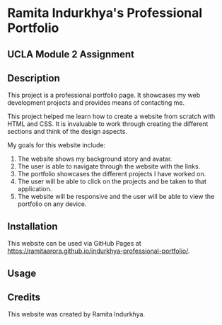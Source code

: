 # Ramita Indurkhya's Professional Portfolio
## UCLA Module 2 Assignment

## Description

This project is a professional portfolio page. It showcases my web development projects and provides means of contacting me.

This project helped me learn how to create a website from scratch with HTML and CSS. It is invaluable to work through creating the different sections and think of the design aspects.

My goals for this website include:

1. The website shows my background story and avatar.
2. The user is able to navigate through the website with the links.
3. The portfolio showcases the different projects I have worked on.
4. The user will be able to click on the projects and be taken to that application.
5. The website will be responsive and the user will be able to view the portfolio on any device.

## Installation

This website can be used via GitHub Pages at https://ramitaarora.github.io/indurkhya-professional-portfolio/.

## Usage

<INSERT SCREENSHOT HERE>

## Credits

This website was created by Ramita Indurkhya.